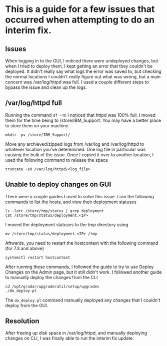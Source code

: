 # This is a guide for a few issues that occurred when attempting to do an interim fix.

## Issues
When logging in to the GUI, I noticed there were undeployed changes, but when I tried to deploy them, I kept getting an error that they couldn't be deployed. 
It didn't really say what logs the error was saved to, but checking the normal locations I couldn't really figure out what was wrong, but a main concern was /var/log/httpd was full.
I used a couple different steps to bypass the issue and clean up the logs.

## /var/log/httpd full
Running the command `df -Th` I noticed that httpd was 100% full. I moved them for the time being to /store/IBM_Support. You may have a better place to store them on your machine.
```
mkdir -pv /store/IBM_Support/
```
Move any archieved/zipped logs from /var/log and /var/log/httpd to whatever location you've deteremined.
One log file in particular was causing the bulk of the issue. Once I copied it over to another location, I used the following command to release the space
```
truncate -s0 /var/log/httpd/<log_file>
```

## Unable to deploy changes on GUI
There were a couple guides I used to solve this issue. I ran the following commands to list the hosts, and view their deployment statuses
```
ls -latr /store/tmp/status | grep deployment
cat /store/tmp/status/deployment.<IP>
```
I moved the deployment statuses to the tmp directory using
```
mv /store/tmp/status/deployment.<IP> /tmp
```
Aftwards, you need to restart the hostcontext with the following command (for 7.3 and above)
```
systemctl restart hostcontext
```
After running these commands, I followed the guide to try to use Deploy Changes on the Admin page, but it still didn't work. I followed another guide to manually deploy the changes from the CLI
```
cd /opt/qradar/upgrade/util/setup/upgrades
./do_deploy.pl
```
The `do_deploy.pl` command manually deployed any changes that I couldn't deploy from the GUI.

## Resolution
After freeing up disk space in /var/log/httpd, and manually deploying changes on CLI, I was finally able to run the interim fix update.
